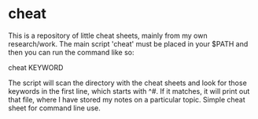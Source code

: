 # cheat
This is a repository of little cheat sheets, mainly from my own research/work. The main script 'cheat' must be placed in your $PATH and then you can run the command like so:

 cheat KEYWORD

The script will scan the directory with the cheat sheets and look for those keywords in the first line, which starts with ^#. If it matches, it will print out that file, where I have stored my notes on a particular topic. Simple cheat sheet for command line use. 
